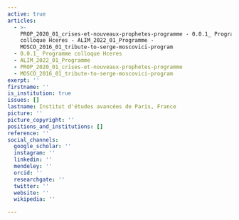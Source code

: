 ```yaml
---
active: true
articles:
  - >-
    PROP_2020_01_crises-et-nouveaux-prophetes-programme - 0.0.1_ Programme
    colloque Hceres - ALIM_2022_01_Programme -
    MOSCO_2016_01_tribute-to-serge-moscovici-program
  - 0.0.1_ Programme colloque Hceres
  - ALIM_2022_01_Programme
  - PROP_2020_01_crises-et-nouveaux-prophetes-programme
  - MOSCO_2016_01_tribute-to-serge-moscovici-program
exerpt: ''
firstname: ''
is_institution: true
issues: []
lastname: Institut d'études avancées de Paris, France
picture: ''
picture_copyright: ''
positions_and_institutions: []
reference: ''
social_channels:
  google_scholar: ''
  instagram: ''
  linkedin: ''
  mendeley: ''
  orcid: ''
  researchgate: ''
  twitter: ''
  website: ''
  wikipedia: ''

---
```


